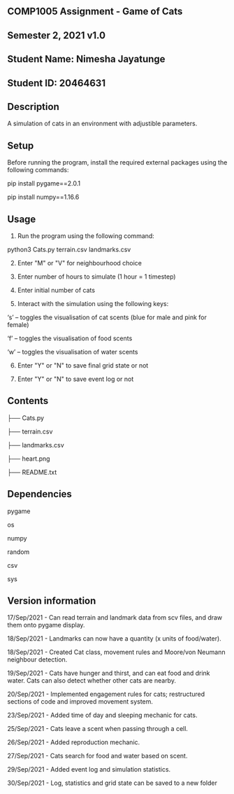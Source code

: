 ## 
## COMP1005 Assignment - Game of Cats
## Semester 2, 2021 v1.0
##
## Student Name: Nimesha Jayatunge
## Student ID: 20464631
##

## Description

A simulation of cats in an environment with adjustible parameters. 

## Setup

Before running the program, install the required external packages using the following commands:

pip install pygame==2.0.1

pip install numpy==1.16.6


## Usage

1. Run the program using the following command:

python3 Cats.py terrain.csv landmarks.csv

2. Enter "M" or "V" for neighbourhood choice

3. Enter number of hours to simulate (1 hour = 1 timestep)

4. Enter initial number of cats

5. Interact with the simulation using the following keys:

‘s’ – toggles the visualisation of cat scents (blue for male and pink for female)

‘f’ – toggles  the visualisation of food scents

‘w’ – toggles  the visualisation of water scents

6. Enter "Y" or "N" to save final grid state or not

7. Enter "Y" or "N" to save event log or not

 
## Contents  
 
├── Cats.py

├── terrain.csv

├── landmarks.csv

├── heart.png

├── README.txt

## Dependencies 

pygame

os

numpy

random

csv

sys 
 
## Version information 
 
17/Sep/2021 - Can read terrain and landmark data from scv files, and draw them onto pygame display.

18/Sep/2021 - Landmarks can now have a quantity (x units of food/water).

18/Sep/2021 - Created Cat class, movement rules and Moore/von Neumann neighbour detection.

19/Sep/2021 - Cats have hunger and thirst, and can eat food and drink water. Cats can also detect whether other cats are nearby.

20/Sep/2021 - Implemented engagement rules for cats; restructured sections of code and improved movement system.

23/Sep/2021 - Added time of day and sleeping mechanic for cats.

25/Sep/2021 - Cats leave a scent when passing through a cell.

26/Sep/2021 - Added reproduction mechanic.

27/Sep/2021 - Cats search for food and water based on scent.

29/Sep/2021 - Added event log and simulation statistics.

30/Sep/2021 - Log, statistics and grid state can be saved to a new folder